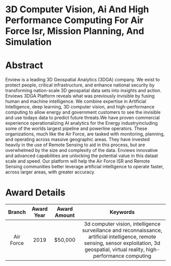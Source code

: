 
3D Computer Vision, Ai And High Performance Computing For Air Force Isr, Mission Planning, And Simulation
=========================================================================================================

# Abstract


Enview is a leading 3D Geospatial Analytics (3DGA) company. We exist to protect people, critical infrastructure, and enhance national security by transforming nation-scale 3D geospatial data sets into insights and action. Enviews 3DGA Platform reveals what was previously invisible by fusing human and machine intelligence. We combine expertise in Artificial Intelligence, deep learning, 3D computer vision, and high-performance computing to allow energy and government customers to see the invisible and use todays data to predict future threats.We have proven commercial experience operationalizing AI analytics for the Energy industryincluding some of the worlds largest pipeline and powerline operators. These organizations, much like the Air Force, are tasked with monitoring, planning, and operating across massive geographic areas. They have invested heavily in the use of Remote Sensing to aid in this process, but are overwhelmed by the size and complexity of the data. Enviews innovative and advanced capabilities are unlocking the potential value in this dataat scale and speed. Our platform will help the Air Force ISR and Remote Sensing communities better leverage artificial intelligence to operate faster, across larger areas, with greater accuracy.  

# Award Details

|Branch|Award Year|Award Amount|Keywords|
| :---: | :---: | :---: | :---: |
|Air Force|2019|$50,000|3d computer vision, intelligence surveillance and reconnaissance, artificial intelligence, remote sensing, sensor exploitation, 3d geospatial, virtual reality, high-performance computing|
